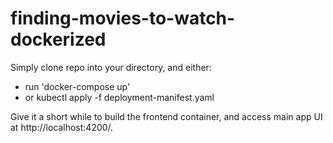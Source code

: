 # finding-movies-to-watch-dockerized

Simply clone repo into your directory, and either:
  - run 'docker-compose up'
  - or kubectl apply -f deployment-manifest.yaml

Give it a short while to build the frontend container, and access main app UI at http://localhost:4200/.
